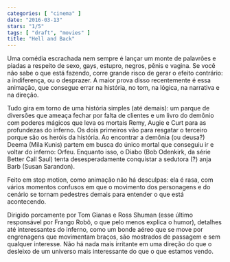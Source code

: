 ```yaml
---
categories: [ "cinema" ]
date: "2016-03-13"
stars: "1/5"
tags: [ "draft", "movies" ]
title: "Hell and Back"
---
```

Uma comédia escrachada nem sempre é lançar um monte de palavrões e
piadas a respeito de sexo, gays, estupro, negros, pênis e vagina. Se
você não sabe o que está fazendo, corre grande risco de gerar o
efeito contrário: a indiferença, ou o desprazer. A maior prova disso
recentemente é essa animação, que consegue errar na história, no tom,
na lógica, na narrativa e na direção.

Tudo gira em torno de uma história simples (até demais): um parque
de diversões que ameaça fechar por falta de clientes e um livro do
demônio com poderes mágicos que leva os mortais Remy, Augie e Curt
para as profundezas do inferno. Os dois primeiros vão para resgatar o
terceiro porque são os heróis da história. Ao encontrar a demônia
(ou deusa?) Deema (Mila Kunis) partem em busca do único mortal que
conseguiu ir e voltar do inferno: Orfeu. Enquanto isso, o Diabo (Bob
Odenkirk, da série Better Call Saul) tenta desesperadamente conquistar
a sedutora (?) anja Barb (Susan Sarandon).

Feito em stop motion, como animação não há desculpas: ela é rasa, com
vários momentos confusos em que o movimento dos personagens e do cenário
se tornam pedestres demais para entender o que está acontecendo.

Dirigido porcamente por Tom Gianas e Ross Shuman (esse último
responsável por Frango Robô, o que pelo menos explica o humor),
detalhes até interessantes do inferno, como um bonde aéreo que se move
por engrenagens que movimentam braços, são mostrados de passagem e sem
qualquer interesse. Não há nada mais irritante em uma direção do que
o desleixo de um universo mais interessante do que o que estamos vendo.
